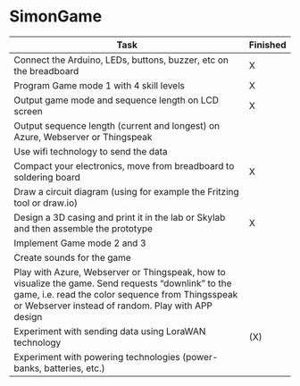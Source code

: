 # SimonGame

| Task | Finished |
|---|---|
| Connect the Arduino, LEDs, buttons, buzzer, etc on the breadboard | X |
| Program Game mode 1 with 4 skill levels | X |
| Output game mode and sequence length on LCD screen | X |
| Output sequence length (current and longest) on Azure, Webserver or Thingspeak |  |
| Use wifi technology to send the data |  |
| Compact your electronics, move from breadboard to soldering board | X |
| Draw a circuit diagram (using for example the Fritzing tool or draw.io) |  |
| Design a 3D casing and print it in the lab or Skylab and then assemble the prototype | X |
| Implement Game mode 2 and 3 |  |
| Create sounds for the game |  |
|  Play with Azure, Webserver or Thingspeak, how to visualize the game. Send requests “downlink” to the game, i.e. read the color sequence from Thingsspeak or Webserver instead of random. Play with APP design |  |
| Experiment with sending data using LoraWAN technology | (X) |
| Experiment with powering technologies (power-banks, batteries, etc.) |  |